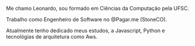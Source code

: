 Me chamo Leonardo, sou formado em Ciências da Computação pela UFSC. 

Trabalho como Engenheiro de Software no @Pagar.me (StoneCO). 

Atualmente tenho dedicado meus estudos, a Javascript, Python e tecnológias de arquitetura como Aws.
